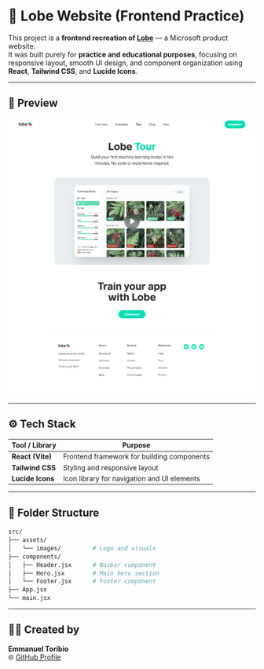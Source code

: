 # 🧠 Lobe Website (Frontend Practice)

This project is a **frontend recreation of [Lobe](https://www.lobe.ai/)** — a Microsoft product website.  
It was built purely for **practice and educational purposes**, focusing on responsive layout, smooth UI design, and component organization using **React**, **Tailwind CSS**, and **Lucide Icons**.

---

## 🎨 Preview

![Lobe Preview](public/images/lobe-img-ref.png)


---

## ⚙️ Tech Stack

| Tool / Library  | Purpose |
| ---------------- | -------- |
| **React (Vite)** | Frontend framework for building components |
| **Tailwind CSS** | Styling and responsive layout |
| **Lucide Icons** | Icon library for navigation and UI elements |

---

## 📁 Folder Structure

```bash
src/
├── assets/
│   └── images/         # Logo and visuals
├── components/
│   ├── Header.jsx      # Navbar component
│   ├── Hero.jsx        # Main hero section
│   └── Footer.jsx      # Footer component
├── App.jsx
└── main.jsx
```

---

## 👨‍💻 Created by
**Emmanuel Toribio**<br>
🌐 [GitHub Profile](https://github.com/emmant-web)
